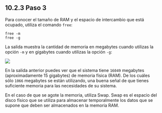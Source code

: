 ## 10.2.3 Paso 3

Para conocer el tamaño de RAM y el espacio de intercambio que está ocupado, utiliza el comando `free`:

```
free -m
free -g
```

La salida muestra la cantidad de memoria en megabytes cuando utilizas la opción `-m` y en gigabytes cuando utilizas la opción `-g`:

![](https://ndg-content-dev.s3.amazonaws.com/media/images/labs/10.3.3_1.png)

En la salida anterior puedes ver que el sistema tiene `16049` megabytes (aproximadamente 15 gigabytes) de memoria física (RAM). De los cuáles sólo `1066` megabytes se están utilizando, una buena señal de que tienes suficiente memoria para las necesidades de su sistema.

En el caso de que se agote la memoria, utiliza Swap. Swap es el espacio del disco físico que se utiliza para almacenar temporalmente los datos que se supone que deben ser almacenados en la memoria RAM.
